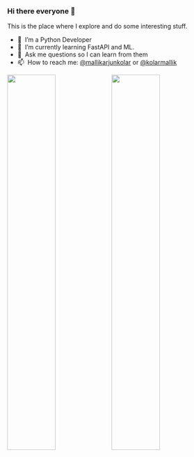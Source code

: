 ### Hi there everyone 👋

This is the place where I explore and do some interesting stuff.

- 🔭  &nbsp;I’m a Python Developer
- 🌱  &nbsp;I’m currently learning FastAPI and ML.
- 💬  &nbsp;Ask me questions so I can learn from them
- 📫  &nbsp;How to reach me: [@mallikarjunkolar](https://www.linkedin.com/in/mallikarjun-kolar-39122914b/) or [@kolarmallik](https://twitter.com/kolarmallik)

<!-- Github stats -->
<img align="left" width="47%" src="https://github-readme-stats.vercel.app/api?username=mallik18&theme=algolia&show_icons=true" />
<!-- Languages used -->
<img align="left" width="47%" src="https://github-readme-stats.vercel.app/api/top-langs/?username=mallik18&layout=compact"/>

